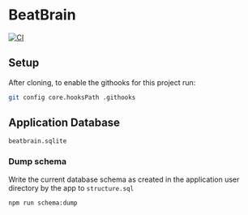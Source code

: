 # BeatBrain

[![CI](https://github.com/apmiller108/beatbrain/actions/workflows/ci.yml/badge.svg)](https://github.com/apmiller108/beatbrain/actions/workflows/ci.yml)

## Setup
After cloning, to enable the githooks for this project run:
```bash
git config core.hooksPath .githooks
```

## Application Database

`beatbrain.sqlite`

### Dump schema

Write the current database schema as created in the application user directory by the app to `structure.sql`

```
npm run schema:dump
```
